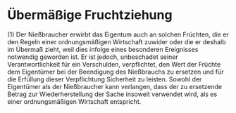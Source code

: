# Übermäßige Fruchtziehung

(1) Der Nießbraucher erwirbt das Eigentum auch an solchen Früchten, die er den Regeln einer ordnungsmäßigen Wirtschaft zuwider oder die er deshalb im Übermaß zieht, weil dies infolge eines besonderen Ereignisses notwendig geworden ist. Er ist jedoch, unbeschadet seiner Verantwortlichkeit für ein Verschulden, verpflichtet, den Wert der Früchte dem Eigentümer bei der Beendigung des Nießbrauchs zu ersetzen und für die Erfüllung dieser Verpflichtung Sicherheit zu leisten. Sowohl der Eigentümer als der Nießbraucher kann verlangen, dass der zu ersetzende Betrag zur Wiederherstellung der Sache insoweit verwendet wird, als es einer ordnungsmäßigen Wirtschaft entspricht.